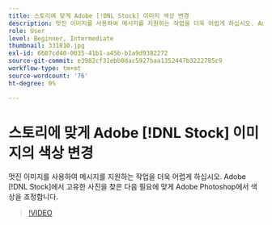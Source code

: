 ```yaml
---
title: 스토리에 맞게 Adobe [!DNL Stock] 이미지 색상 변경
description: 멋진 이미지를 사용하여 메시지를 지원하는 작업을 더욱 어렵게 하십시오. Adobe [!DNL Stock] 에서 고유한 사진을 찾은 다음 필요에 맞게 Adobe Photoshop에서 색상을 조정합니다.
role: User
level: Beginner, Intermediate
thumbnail: 331810.jpg
exl-id: 6607cd40-0035-41b1-a45b-b1a9d9382272
source-git-commit: e3982cf31ebb0dac5927baa1352447b3222785c9
workflow-type: tm+mt
source-wordcount: '76'
ht-degree: 0%

---
```


# 스토리에 맞게 Adobe [!DNL Stock] 이미지의 색상 변경

멋진 이미지를 사용하여 메시지를 지원하는 작업을 더욱 어렵게 하십시오. Adobe [!DNL Stock]에서 고유한 사진을 찾은 다음 필요에 맞게 Adobe Photoshop에서 색상을 조정합니다.

>[!VIDEO](https://video.tv.adobe.com/v/331810?hidetitle=true)
